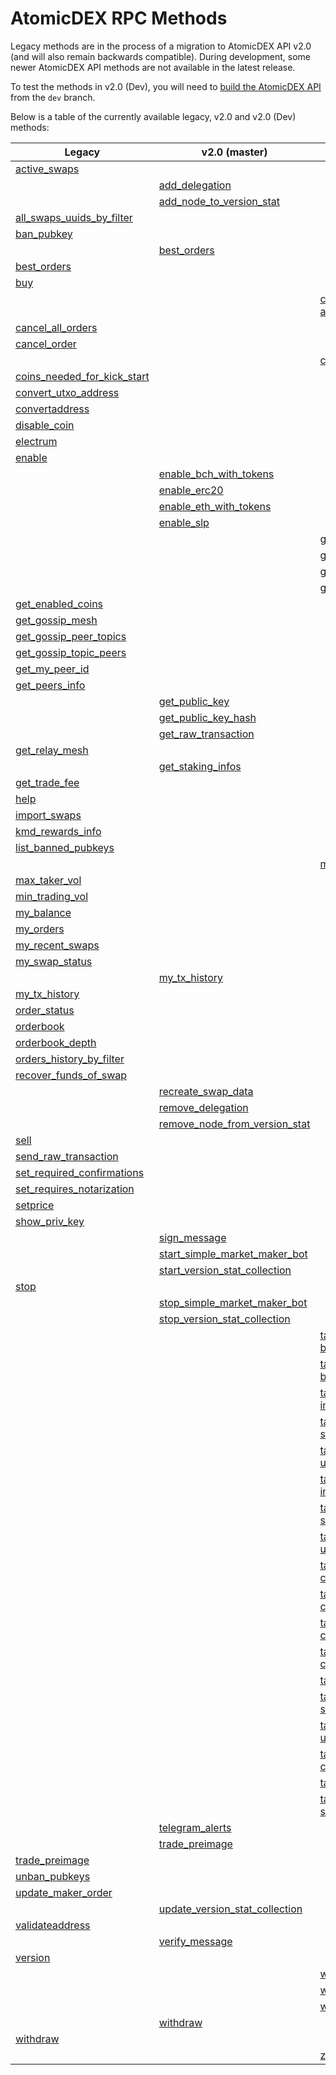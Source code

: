 # AtomicDEX RPC Methods

Legacy methods are in the process of a migration to AtomicDEX API v2.0 (and will also remain backwards compatible). 
During development, some newer AtomicDEX API methods are not available in the latest release.

To test the methods in v2.0 (Dev), you will need to [build the AtomicDEX API](../atomicdex/atomicdex-setup/get-started-atomicdex.html) from the `dev` branch.

Below is a table of the currently available legacy, v2.0 and v2.0 (Dev) methods:

| Legacy                                                                                      | v2.0 (master)                                                                                | v2.0 (release)                                                                                                  |
|---------------------------------------------------------------------------------------------|----------------------------------------------------------------------------------------------|-----------------------------------------------------------------------------------------------------------------|
| [active\_swaps](../atomicdex-api-legacy/active_swaps.html)                                  |                                                                                              |                                                                                                                 |
|                                                                                             | [add\_delegation](../atomicdex-api-20/add_delegation.html)                                   |                                                                                                                 |
|                                                                                             | [add\_node\_to\_version\_stat](../atomicdex-api-20/add_node_to_version_stat.html)            |                                                                                                                 |
| [all\_swaps\_uuids\_by\_filter](../atomicdex-api-legacy/all_swaps_uuids_by_filter.html)     |                                                                                              |                                                                                                                 |
| [ban\_pubkey](../atomicdex-api-legacy/ban_pubkey.html)                                      |                                                                                              |                                                                                                                 |
|                                                                                             | [best\_orders](../atomicdex-api-20/best_orders.html)                                         |                                                                                                                 |
| [best\_orders](../atomicdex-api-legacy/best_orders.html)                                    |                                                                                              |                                                                                                                 |
| [buy](../atomicdex-api-legacy/buy.html)                                                     |                                                                                              |                                                                                                                 |
|                                                                                             |                                                                                              | [can-get-new-address](../atomicdex-api-20-dev/hd_address_management.html#can-get-new-address)                   |
| [cancel\_all\_orders](../atomicdex-api-legacy/cancel_all_orders.html)                       |                                                                                              |                                                                                                                 |
| [cancel\_order](../atomicdex-api-legacy/cancel_order.html)                                  |                                                                                              |                                                                                                                 |
|                                                                                             |                                                                                              | [coin_activation_tasks](../atomicdex-api-20-dev/coin_activation_tasks.html)                                     |
| [coins\_needed\_for\_kick\_start](../atomicdex-api-legacy/coins_needed_for_kick_start.html) |                                                                                              |                                                                                                                 |
| [convert\_utxo\_address](../atomicdex-api-legacy/convert_utxo_address.html)                 |                                                                                              |                                                                                                                 |
| [convertaddress](../atomicdex-api-legacy/convertaddress.html)                               |                                                                                              |                                                                                                                 |
| [disable\_coin](../atomicdex-api-legacy/disable_coin.html)                                  |                                                                                              |                                                                                                                 |
| [electrum](../atomicdex-api-legacy/coin_activation.html#enable)                             |                                                                                              |                                                                                                                 |
| [enable](../atomicdex-api-legacy/coin_activation.html#enable)                               |                                                                                              |                                                                                                                 |
|                                                                                             | [enable\_bch\_with\_tokens](../atomicdex-api-20/enable_bch_with_tokens.html)                 |                                                                                                                 |
|                                                                                             | [enable\_erc20](../atomicdex-api-20/enable_erc20.html)                                       |                                                                                                                 |
|                                                                                             | [enable\_eth\_with\_tokens](../atomicdex-api-20/enable_eth_with_tokens.html)                 |                                                                                                                 |
|                                                                                             | [enable\_slp](../atomicdex-api-20/enable_slp.html)                                           |                                                                                                                 |
|                                                                                             |                                                                                              | [get_locked_amount](../atomicdex-api-20-dev/get_locked_amount.html)                                             |
|                                                                                             |                                                                                              | [get_locked_amount](../atomicdex-api-20-dev/get_locked_amount.html)                                             |
|                                                                                             |                                                                                              | [get-new-address](../atomicdex-api-20-dev/hd_address_management.html#get-new-address)                           |
|                                                                                             |                                                                                              | [get\_current\_mtp](../atomicdex-api-20-dev/get_current_mtp.html)                                               |
| [get\_enabled\_coins](../atomicdex-api-legacy/get_enabled_coins.html)                       |                                                                                              |                                                                                                                 |
| [get\_gossip\_mesh](../atomicdex-api-legacy/get_gossip_mesh.html)                           |                                                                                              |                                                                                                                 |
| [get\_gossip\_peer\_topics](../atomicdex-api-legacy/get_gossip_peer_topics.html)            |                                                                                              |                                                                                                                 |
| [get\_gossip\_topic\_peers](../atomicdex-api-legacy/get_gossip_topic_peers.html)            |                                                                                              |                                                                                                                 |
| [get\_my\_peer\_id](../atomicdex-api-legacy/get_my_peer_id.html)                            |                                                                                              |                                                                                                                 |
| [get\_peers\_info](../atomicdex-api-legacy/get_peers_info.html)                             |                                                                                              |                                                                                                                 |
|                                                                                             | [get\_public\_key](../atomicdex-api-20/get_public_key.html)                                  |                                                                                                                 |
|                                                                                             | [get\_public\_key\_hash](../atomicdex-api-20/get_public_key_hash.html)                       |                                                                                                                 |
|                                                                                             | [get\_raw\_transaction](../atomicdex-api-20/get_raw_transaction.html)                        |                                                                                                                 |
| [get\_relay\_mesh](../atomicdex-api-legacy/get_relay_mesh.html)                             |                                                                                              |                                                                                                                 |
|                                                                                             | [get\_staking\_infos](../atomicdex-api-20/get_staking_infos.html)                            |                                                                                                                 |
| [get\_trade\_fee](../atomicdex-api-legacy/get_trade_fee.html)                               |                                                                                              |                                                                                                                 |
| [help](../atomicdex-api-legacy/help.html)                                                   |                                                                                              |                                                                                                                 |
| [import\_swaps](../atomicdex-api-legacy/import_swaps.html)                                  |                                                                                              |                                                                                                                 |
| [kmd\_rewards\_info](../atomicdex-api-legacy/kmd_rewards_info.html)                         |                                                                                              |                                                                                                                 |
| [list\_banned\_pubkeys](../atomicdex-api-legacy/list_banned_pubkeys.html)                   |                                                                                              |                                                                                                                 |
|                                                                                             |                                                                                              | [max_maker_vol](../atomicdex-api-20-dev/max_maker_vol.html)                                                     |
| [max\_taker\_vol](../atomicdex-api-legacy/max_taker_vol.html)                               |                                                                                              |                                                                                                                 |
| [min\_trading\_vol](../atomicdex-api-legacy/min_trading_vol.html)                           |                                                                                              |                                                                                                                 |
| [my\_balance](../atomicdex-api-legacy/my_balance.html)                                      |                                                                                              |                                                                                                                 |
| [my\_orders](../atomicdex-api-legacy/my_orders.html)                                        |                                                                                              |                                                                                                                 |
| [my\_recent\_swaps](../atomicdex-api-legacy/my_recent_swaps.html)                           |                                                                                              |                                                                                                                 |
| [my\_swap\_status](../atomicdex-api-legacy/my_swap_status.html)                             |                                                                                              |                                                                                                                 |
|                                                                                             | [my\_tx\_history](../atomicdex-api-20/my_tx_history.html)                                    |                                                                                                                 |
| [my\_tx\_history](../atomicdex-api-legacy/my_tx_history.html)                               |                                                                                              |                                                                                                                 |
| [order\_status](../atomicdex-api-legacy/order_status.html)                                  |                                                                                              |                                                                                                                 |
| [orderbook](../atomicdex-api-legacy/orderbook.html)                                         |                                                                                              |                                                                                                                 |
| [orderbook\_depth](../atomicdex-api-legacy/orderbook_depth.html)                            |                                                                                              |                                                                                                                 |
| [orders\_history\_by\_filter](../atomicdex-api-legacy/orders_history_by_filter.html)        |                                                                                              |                                                                                                                 |
| [recover\_funds\_of\_swap](../atomicdex-api-legacy/recover_funds_of_swap.html)              |                                                                                              |                                                                                                                 |
|                                                                                             | [recreate\_swap\_data](../atomicdex-api-20/recreate_swap_data.html)                          |                                                                                                                 |
|                                                                                             | [remove\_delegation](../atomicdex-api-20/remove_delegation.html)                             |                                                                                                                 |
|                                                                                             | [remove\_node\_from\_version\_stat](../atomicdex-api-20/remove_node_from_version_stat.html)  |                                                                                                                 |
| [sell](../atomicdex-api-legacy/sell.html)                                                   |                                                                                              |                                                                                                                 |
| [send\_raw\_transaction](../atomicdex-api-legacy/send_raw_transaction.html)                 |                                                                                              |                                                                                                                 |
| [set\_required\_confirmations](../atomicdex-api-legacy/set_required_confirmations.html)     |                                                                                              |                                                                                                                 |
| [set\_requires\_notarization](../atomicdex-api-legacy/set_requires_notarization.html)       |                                                                                              |                                                                                                                 |
| [setprice](../atomicdex-api-legacy/setprice.html)                                           |                                                                                              |                                                                                                                 |
| [show\_priv\_key](../atomicdex-api-legacy/show_priv_key.html)                               |                                                                                              |                                                                                                                 |
|                                                                                             | [sign\_message](../atomicdex-api-20/message_signing.html#message-signing)                    |                                                                                                                 |
|                                                                                             | [start\_simple\_market\_maker\_bot](../atomicdex-api-20/start_simple_market_maker_bot.html)  |                                                                                                                 |
|                                                                                             | [start\_version\_stat\_collection](../atomicdex-api-20/start_version_stat_collection.html)   |                                                                                                                 |
| [stop](../atomicdex-api-legacy/stop.html)                                                   |                                                                                              |                                                                                                                 |
|                                                                                             | [stop\_simple\_market\_maker\_bot](../atomicdex-api-20/stop_simple_market_maker_bot.html)    |                                                                                                                 |
|                                                                                             | [stop\_version\_stat\_collection](../atomicdex-api-20/stop_version_stat_collection.html)     |                                                                                                                 |
|                                                                                             |                                                                                              | [task-account-balance-init](../atomicdex-api-20-dev/account_balance_tasks.html#task-account-balance-init)       |
|                                                                                             |                                                                                              | [task-account-balance-status](../atomicdex-api-20-dev/account_balance_tasks.html#task-account-balance-status)   |
|                                                                                             |                                                                                              | [task-enable-qtum-init](../atomicdex-api-20-dev/coin_activation_tasks.html#task-enable-qtum-init)               |
|                                                                                             |                                                                                              | [task-enable-qtum-status](../atomicdex-api-20-dev/coin_activation_tasks.html#task-enable-qtum-status)           |
|                                                                                             |                                                                                              | [task-enable-qtum-user-action](../atomicdex-api-20-dev/coin_activation_tasks.html#task-enable-qtum-user-action) |
|                                                                                             |                                                                                              | [task-enable-utxo-init](../atomicdex-api-20-dev/coin_activation_tasks.html#task-enable-utxo-init)               |
|                                                                                             |                                                                                              | [task-enable-utxo-status](../atomicdex-api-20-dev/coin_activation_tasks.html#task-enable-utxo-status)           |
|                                                                                             |                                                                                              | [task-enable-utxo-user-action](../atomicdex-api-20-dev/coin_activation_tasks.html#task-enable-utxo-user-action) |
|                                                                                             |                                                                                              | [task-enable-z-coin-cancel](../atomicdex-api-20-dev/zhtlc_coins.html#task-enable-z-coin-cancel)                 |
|                                                                                             |                                                                                              | [task-enable-z-coin-init](../atomicdex-api-20-dev/zhtlc_coins.html#task-enable-z-coin-init)                     |
|                                                                                             |                                                                                              | [task-enable-z-coin-status](../atomicdex-api-20-dev/zhtlc_coins.html#task-enable-z-coin-status)                 |
|                                                                                             |                                                                                              | [task-init-trezor-cancel](../atomicdex-api-20-dev/trezor_initialisation.html#task-init-trezor-cancel)           |
|                                                                                             |                                                                                              | [task-init-trezor-init](../atomicdex-api-20-dev/trezor_initialisation.html#task-init-trezor-init)               |
|                                                                                             |                                                                                              | [task-init-trezor-status](../atomicdex-api-20-dev/trezor_initialisation.html#task_init_trezor_status)           |
|                                                                                             |                                                                                              | [task-init-trezor-user-action](../atomicdex-api-20-dev/trezor_initialisation.html#task-init-trezor-user-action) |
|                                                                                             |                                                                                              | [task-withdraw-cancel](../atomicdex-api-20-dev/withdraw_tasks.html#task-withdraw-cancel)                        |
|                                                                                             |                                                                                              | [task-withdraw-init](../atomicdex-api-20-dev/withdraw_tasks.html#task-withdraw-init)                            |
|                                                                                             |                                                                                              | [task-withdraw-status](../atomicdex-api-20-dev/withdraw_tasks.html#task-withdraw-status)                        |
|                                                                                             | [telegram\_alerts](../atomicdex-api-20/telegram_alerts.html)                                 |                                                                                                                 |
|                                                                                             | [trade\_preimage](../atomicdex-api-20/trade_preimage.html)                                   |                                                                                                                 |
| [trade\_preimage](../atomicdex-api-legacy/trade_preimage.html)                              |                                                                                              |                                                                                                                 |
| [unban\_pubkeys](../atomicdex-api-legacy/unban_pubkeys.html)                                |                                                                                              |                                                                                                                 |
| [update\_maker\_order](../atomicdex-api-legacy/update_maker_order.html)                     |                                                                                              |                                                                                                                 |
|                                                                                             | [update\_version\_stat\_collection](../atomicdex-api-20/update_version_stat_collection.html) |                                                                                                                 |
| [validateaddress](../atomicdex-api-legacy/validateaddress.html)                             |                                                                                              |                                                                                                                 |
|                                                                                             | [verify\_message](../atomicdex-api-20/message_signing.html#message-verification)             |                                                                                                                 |
| [version](../atomicdex-api-legacy/version.html)                                             |                                                                                              |                                                                                                                 |
|                                                                                             |                                                                                              | [withdraw-cancel](../atomicdex-api-20-dev/withdraw_tasks.html#withdraw-cancel)                                  |
|                                                                                             |                                                                                              | [withdraw-init](../atomicdex-api-20-dev/withdraw_tasks.html#withdraw-init)                                      |
|                                                                                             |                                                                                              | [withdraw-status](../atomicdex-api-20-dev/withdraw_tasks.html#withdraw-status)                                  |
|                                                                                             | [withdraw](../atomicdex-api-20/withdraw.html)                                                |                                                                                                                 |
| [withdraw](../atomicdex-api-legacy/withdraw.html)                                           |                                                                                              |                                                                                                                 |
|                                                                                             |                                                                                              | [z-coin-tx-history](../atomicdex-api-20-dev/zhtlc_coins.html#z-coin-tx-history)                                 |
